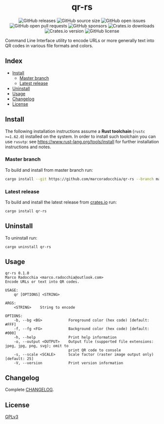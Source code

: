 <div align="center">
  <h1 align="center">qr-rs</h1>

  ![GitHub releases](https://img.shields.io/github/downloads/marcoradocchia/qr-rs/total?color=%23a9b665&logo=github)
  ![GitHub source size](https://img.shields.io/github/languages/code-size/marcoradocchia/qr-rs?color=ea6962&logo=github)
  ![GitHub open issues](https://img.shields.io/github/issues-raw/marcoradocchia/qr-rs?color=%23d8a657&logo=github)
  ![GitHub open pull requests](https://img.shields.io/github/issues-pr-raw/marcoradocchia/qr-rs?color=%2389b482&logo=github)
  ![GitHub sponsors](https://img.shields.io/github/sponsors/marcoradocchia?color=%23d3869b&logo=github)
  ![Crates.io downloads](https://img.shields.io/crates/d/qr-rs?label=crates.io%20downloads&logo=rust)
  ![Crates.io version](https://img.shields.io/crates/v/qr-rs?logo=rust&color=%23d8a657)
  ![GitHub license](https://img.shields.io/github/license/marcoradocchia/qr-rs?color=%23e78a4e)
</div>

Command Line Interface utility to encode URLs or more generally text into QR
codes in various file formats and colors.

## Index

- [Install](#install)
  * [Master branch](#master-branch)
  * [Latest release](#latest-release)
- [Uninstall](#uninstall)
- [Usage](#usage)
- [Changelog](#changelog)
- [License](#license)

## Install

The following installation instructions assume a **Rust toolchain** (`rustc >=1.62.0`) installed
on the system. In order to install such toolchain you can use `rusutp`: see
https://www.rust-lang.org/tools/install for further installation
instructions and notes.

### Master branch

To build and install from master branch run:
```sh
cargo install --git https://github.com/marcoradocchia/qr-rs --branch master
```

### Latest release

To build and install the latest release from
[crates.io](https://crates.io/crates/qr-rs) run:
```
cargo install qr-rs
```

## Uninstall

To uninstall run:
```
cargo uninstall qr-rs
```

## Usage
```
qr-rs 0.1.0
Marco Radocchia <marco.radocchia@outlook.com>
Encode URLs or text into QR codes.

USAGE:
    qr [OPTIONS] <STRING>

ARGS:
    <STRING>    String to encode

OPTIONS:
    -b, --bg <BG>            Foreground color (hex code) [default: #FFF]
    -f, --fg <FG>            Background color (hex code) [default: #000]
    -h, --help               Print help information
    -o, --output <OUTPUT>    Output file (supported file extensions: jpeg, jpg, png, svg); omit to
                             print QR code to console
    -s, --scale <SCALE>      Scale factor (raster image output only) [default: 25]
    -V, --version            Print version information
```

## Changelog

Complete [CHANGELOG](CHANGELOG.md).

## License

[GPLv3](LICENSE)
